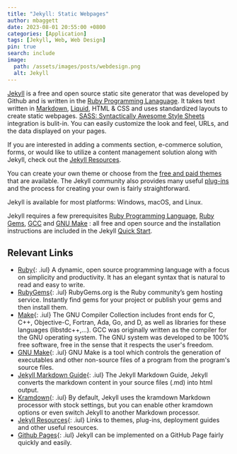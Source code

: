 ```yaml
---
title: "Jekyll: Static Webpages"
author: mbaggett
date: 2023-08-01 20:55:00 +0800
categories: [Application]
tags: [Jekyll, Web, Web Design] 
pin: true
search: include
image:
  path: /assets/images/posts/webdesign.png
  alt: Jekyll
---
```

[Jekyll](https://jekyllrb.com/ 'Jekyll Website') is a free and open source static site generator that was developed by Github and is written in the [Ruby Programming Lanaguage](https://www.ruby-lang.org/en 'Ruby Programming Language'). It takes text written in [Markdown](https://daringfireball.net/projects/markdown/ 'Markdown Website'), [Liquid](https://github.com/Shopify/liquid/wiki 'Liquid Website">Liquid'), HTML & CSS and uses standardized layouts to create static webpages. [SASS: Syntactically Awesome Style Sheets](https://sass-lang.com/ 'SASS Website') integration is bulit-in. You can easily customize the look and feel, URLs, and the data displayed on your pages.

If you are interested in adding a comments section, e-commerce solution, forms, or would like to utilize a content management solution along with Jekyll, check out the [Jekyll Resources](https://jekyllrb.com/resources 'Jekyll Resource Page').

You can create your own theme or choose from the [free and paid themes](https://jekyllrb.com/docs/themes/ 'Jekyll Themes') that are available.  The Jekyll community also provides many useful [plug-ins](https://jekyllrb.com/docs/plugins/ 'Jekyll PLugins') and the process for creating your own is fairly straightforward.

Jekyll is available for most platforms: Windows, macOS, and Linux.

Jekyll requires a few prerequisites [Ruby Programming Language](https://www.ruby-lang.org/en 'Ruby Programming Language Website'), [Ruby Gems](https://rubygems.org 'Ruby Gems Website'), [GCC](https://gcc.gnu.org/ 'GCC Website">GCC') and [GNU Make](https://www.gnu.org/software/make 'GNU Make Website') : all free and open source and the installation instructions are included in the Jekyll [Quick Start](https://jekyllrb.com/docs/ 'Jekyll Quickstart Instructions').

## Relevant Links
* [Ruby](https://www.ruby-lang.org/en 'Ruby Programming Language Website">Ruby Programming Language'){: .iul}
A dynamic, open source programming language with a focus on simplicity and productivity. It has an elegant syntax that is natural to read and easy to write.
* [RubyGems](https://rubygems.org 'Ruby Gems Website'){: .iul}
RubyGems.org is the Ruby community’s gem hosting service. Instantly find gems for your project or publish your gems and then install them.
* [Make](https://gcc.gnu.org/ 'GCC Website'){: .iul}
The GNU Compiler Collection includes front ends for C, C++, Objective-C, Fortran, Ada, Go, and D, as well as libraries for these languages (libstdc++,...). GCC was originally written as the compiler for the GNU operating system. The GNU system was developed to be 100% free software, free in the sense that it respects the user's freedom.
* [GNU Make](https://www.gnu.org/software/make 'GNU Make Website'){: .iul}
GNU Make is a tool which controls the generation of executables and other non-source files of a program from the program's source files.
* [Jekyll Markdown Guide](https://www.markdownguide.org/tools/jekyll/ 'Jekyll Markdown Guide'){: .iul}
The Jekyll Markdown Guide, Jekyll converts the markdown content in your source files (.md) into html output.
* [Kramdown](https://kramdown.gettalong.org/ 'Kramdown Markdown'){: .iul}
By default, Jekyll uses the kramdown Markdown processor with stock settings, but you can enable other kramdown options or even switch Jekyll to another Markdown processor. 
* [Jekyll Resources](https://jekyllrb.com/resources 'Jekyll Resource Page'){: .iul}
Links to themes, plug-ins, deployment guides and other useful resources. 
* [Github Pages](https://pages.github.com/ 'Github Pages website'){: .iul} 
Jekyll can be implemented on a GitHub Page fairly quickly and easily.
